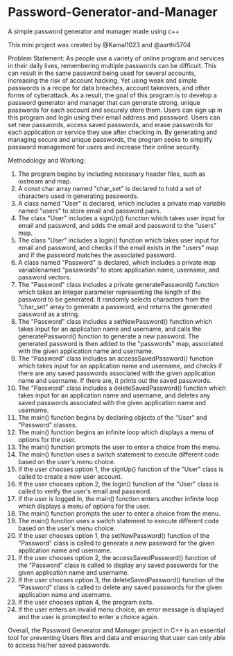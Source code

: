 # Password-Generator-and-Manager
A simple password generator and manager made using c++

This mini project was created by @Kamal1023 and @aarthi5704

Problem Statement: 
As people use a variety of online program and services in their daily lives, remembering multiple
passwords can be difficult. This can result in the same password being used for several accounts,
increasing the risk of account hacking. Yet using weak and simple passwords is a recipe for data
breaches, account takeovers, and other forms of cyberattack. As a result, the goal of this program
is to develop a password generator and manager that can generate strong, unique passwords for
each account and securely store them. Users can sign up in this program and login using their
email address and password. Users can set new passwords, access saved passwords, and erase
passwords for each application or service they use after checking in. By generating and managing
secure and unique passwords, the program seeks to simplify password management for users
and increase their online security.

Methodology and Working:
1. The program begins by including necessary header files, such as iostream and map.
2. A const char array named "char_set" is declared to hold a set of characters used in
generating passwords.
3. A class named "User" is declared, which includes a private map variable named "users"
to store email and password pairs.
4. The class "User" includes a signUp() function which takes user input for email and
password, and adds the email and password to the "users" map.
5. The class "User" includes a login() function which takes user input for email and
password, and checks if the email exists in the "users" map and if the password matches
the associated password.
6. A class named "Password" is declared, which includes a private map variablenamed
"passwords" to store application name, username, and password vectors.
7. The "Password" class includes a private generatePassword() function which takes an
integer parameter representing the length of the password to be generated. It randomly
selects characters from the "char_set" array to generate a password, and returns the
generated password as a string.
8. The "Password" class includes a setNewPassword() function which takes input for an
application name and username, and calls the generatePassword() function to generate a
new password. The generated password is then added to the "passwords" map,
associated with the given application name and username.
9. The "Password" class includes an accessSavedPassword() function which takes input
for an application name and username, and checks if there are any saved passwords
associated with the given application name and username. If there are, it prints out the
saved passwords.
10. The "Password" class includes a deleteSavedPassword() function which takes input for
an application name and username, and deletes any saved passwords associated with
the given application name and username.
11. The main() function begins by declaring objects of the "User" and "Password" classes.
12. The main() function begins an infinite loop which displays a menu of options for the
user.
13. The main() function prompts the user to enter a choice from the menu.
14. The main() function uses a switch statement to execute different code based on the
user's menu choice.
15. If the user chooses option 1, the signUp() function of the "User" class is called to create
a new user account.
16. If the user chooses option 2, the login() function of the "User" class is called to verify
the user's email and password.
17. If the user is logged in, the main() function enters another infinite loop which displays a
menu of options for the user.
18. The main() function prompts the user to enter a choice from the menu.
19. The main() function uses a switch statement to execute different code based on the
user's menu choice.
20. If the user chooses option 1, the setNewPassword() function of the "Password" class is
called to generate a new password for the given application name and username.
21. If the user chooses option 2, the accessSavedPassword() function of the "Password"
class is called to display any saved passwords for the given application name and
username.
22. If the user chooses option 3, the deleteSavedPassword() function of the "Password"
class is called to delete any saved passwords for the given application name and
username.
23. If the user chooses option 4, the program exits.
24. If the user enters an invalid menu choice, an error message is displayed and the user is
prompted to enter a choice again.

Overall, the Password Generator and Manager project in C++ is an essential tool for preventing
Users files and data and ensuring that user can only able to access his/her saved passwords.
